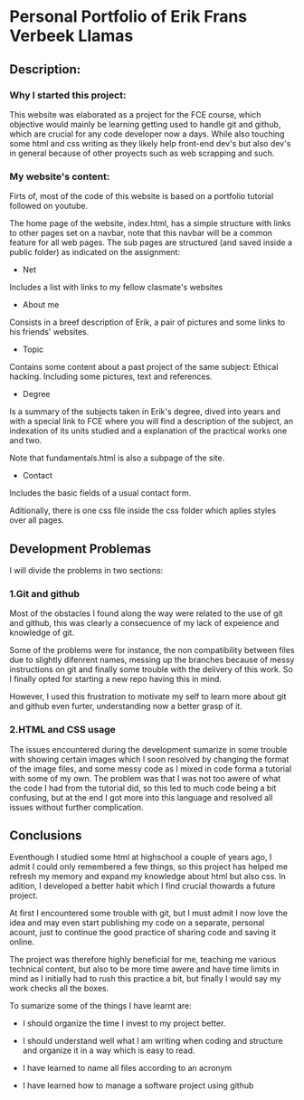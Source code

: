 # Personal Portfolio of Erik Frans Verbeek Llamas

## Description:

### Why I started this project:

This website was elaborated as a project for the FCE course, which objective would mainly be learning getting used to handle git and github, which are crucial for any code developer now a days. While also touching some html and css writing as they likely help front-end dev's but also dev's in general because of other proyects such as web scrapping and such.

### My website's content:

Firts of, most of the code of this website is based on a portfolio tutorial followed on youtube.

The home page of the website, index.html, has a simple structure with links to other pages set on a navbar, note that this navbar will be a common feature for all web pages. The sub pages are structured (and saved inside a public folder) as indicated on the assignment:

- Net

Includes a list with links to my fellow clasmate's websites

- About me

Consists in a breef description of Erik, a pair of pictures and some links to his friends' websites.

- Topic

Contains some content about a past project of the same subject: Ethical hacking. Including some pictures, text and references.

- Degree

Is a summary of the subjects taken in Erik's degree, dived into years and with a special link to FCE where you will find a description of the subject, an indexation of its units studied and a explanation of the practical works one and two.

Note that fundamentals.html is also a subpage of the site.

- Contact

Includes the basic fields of a usual contact form.

Aditionally, there is one css file inside the css folder which aplies styles over all pages.

## Development Problemas

I will divide the problems in two sections:

### 1.Git and github

Most of the obstacles I found along the way were related to the use of git and github, this was clearly a consecuence of my lack of expeience and knowledge of git.

Some of the problems were for instance, the non compatibility between files due to slightly difenrent names, messing up the branches because of messy instructions on git and finally some trouble with the delivery of this work. So I finally opted for starting a new repo having this in mind.

However, I used this frustration to motivate my self to learn more about git and github even furter, understanding now a better grasp of it.

### 2.HTML and CSS usage

The issues encountered during the development sumarize in some trouble with showing certain images which I soon resolved by changing the format of the image files, and some messy code as I mixed in code forma a tutorial with some of my own. The problem was that I was not too awere of what the code I had from the tutorial did, so this led to much code being a bit confusing, but at the end I got more into this language and resolved all issues without further complication.

## Conclusions

Eventhough I studied some html at highschool a couple of years ago, I admit I could only remembered a few things, so this project has helped me refresh my memory and expand my knowledge about html but also css. In adition, I developed a better habit which I find crucial thowards a future project.

At first I encountered some trouble with git, but I must admit I now love the idea and may even start publishing my code on a separate, personal acount, just to continue the good practice of sharing code and saving it online.

The project was therefore highly beneficial for me, teaching me various technical content, but also to be more time awere and have time limits in mind as I initially had to rush this practice a bit, but finally I would say my work checks all the boxes.

To sumarize some of the things I have learnt are:

- I should organize the time I invest to my project better.

- I should understand well what I am writing when coding and structure and organize it in a way which is easy to read.

- I have learned to name all files according to an acronym

- I have learned how to manage a software project using github